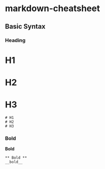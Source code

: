 # markdown-cheatsheet


## Basic Syntax

### Heading

# H1 

# H2 

# H3

```
# H1
# H2
# H3
```

### Bold

**Bold**

```
** Bold ** 
__bold__
```
